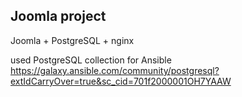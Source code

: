 ## Joomla project

Joomla + PostgreSQL + nginx

used PostgreSQL collection for Ansible
https://galaxy.ansible.com/community/postgresql?extIdCarryOver=true&sc_cid=701f2000001OH7YAAW